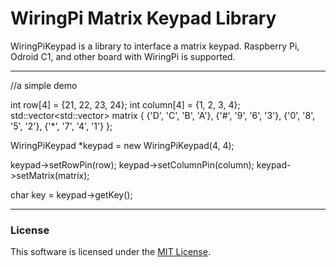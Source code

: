 WiringPi Matrix Keypad Library
==============================

WiringPiKeypad is a library to interface a matrix keypad. Raspberry Pi, Odroid C1, and other board with WiringPi is supported.

---
//a simple demo 

int row[4] = {21, 22, 23, 24};
int column[4] = {1, 2, 3, 4};
std::vector<std::vector<char>> matrix {
    {'D', 'C', 'B', 'A'},
    {'#', '9', '6', '3'},
    {'0', '8', '5', '2'},
    {'*', '7', '4', '1'}
};

WiringPiKeypad *keypad = new WiringPiKeypad(4, 4);

keypad->setRowPin(row);
keypad->setColumnPin(column);
keypad->setMatrix(matrix);

char key = keypad->getKey();

---
### License
This software is licensed under the [MIT License](http://opensource.org/licenses/MIT).
